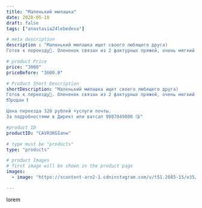 ```yaml
---
title: "Маленький милашка"
date: 2020-05-18
draft: false
tags: ["anastasia24lebedeva"]

# meta description
description : "Маленький милашка ищет своего любящего друга)
Готов к переезду🏡. Олененок связан из 2 фактурных пряжей, очень мягкий и приятный на ощупь. Комбинезон выполнен из"

# product Price
price: "3000"
priceBefore: "3600.0"

# Product Short Description
shortDescription: "Маленький милашка ищет своего любящего друга)
Готов к переезду🏡. Олененок связан из 2 фактурных пряжей, очень мягкий и приятный на ощупь. Комбинезон выполнен из акрила и не снимается.
❗Продан ❗

Цена переезда 320 рублей +услуги почты.
За подробностями в Директ или ватсап 9887049800 😘"

#product ID
productID: "CAVR3KGIanw"

# type must be "products"
type: "products"

# product Images
# first image will be shown in the product page
images:
  - image: "https://scontent-arn2-1.cdninstagram.com/v/t51.2885-15/e35/98272820_1935583489909783_7210076205416063300_n.jpg?se=7&tp=1&_nc_ht=scontent-arn2-1.cdninstagram.com&_nc_cat=107&_nc_ohc=egs9gWwQxkIAX9nEfLp&ccb=7-4&oh=fcee952591cd18dcea6dec7184ef1c9e&oe=6083C56C&ig_cache_key=MjMxMTgzMjU0MDkyNjgxNDcwNA%3D%3D.2-ccb7-4"

---
```

lorem
